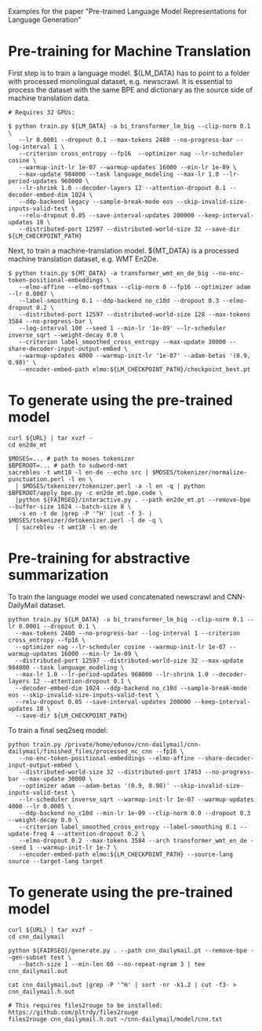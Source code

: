Examples for the paper "Pre-trained Language Model Representations for Language Generation"


# Pre-training for Machine Translation

First step is to train a language model.
${LM_DATA} has to point to a folder with processed monolingual dataset, e.g. newscrawl. It is essential
to process the dataset with the same BPE and dictionary as the source side of machine translation data.

```
# Requires 32 GPUs:

$ python train.py ${LM_DATA} -a bi_transformer_lm_big --clip-norm 0.1 \
   --lr 0.0001 --dropout 0.1 --max-tokens 2480 --no-progress-bar --log-interval 1 \
   --criterion cross_entropy --fp16  --optimizer nag --lr-scheduler cosine \
   --warmup-init-lr 1e-07 --warmup-updates 16000 --min-lr 1e-09 \
   --max-update 984000 --task language_modeling --max-lr 1.0 --lr-period-updates 968000 \
   --lr-shrink 1.0 --decoder-layers 12 --attention-dropout 0.1 --decoder-embed-dim 1024 \
   --ddp-backend legacy --sample-break-mode eos --skip-invalid-size-inputs-valid-test \
   --relu-dropout 0.05 --save-interval-updates 200000 --keep-interval-updates 10 \
   --distributed-port 12597 --distributed-world-size 32 --save-dir ${LM_CHECKPOINT_PATH}

```

Next, to train a machine-translation model.
${MT_DATA} is a processed machine translation dataset, e.g. WMT En2De.

```
$ python train.py ${MT_DATA} -a transformer_wmt_en_de_big --no-enc-token-positional-embeddings \
   --elmo-affine --elmo-softmax --clip-norm 0 --fp16 --optimizer adam --lr 0.0007 \
   --label-smoothing 0.1 --ddp-backend no_c10d --dropout 0.3 --elmo-dropout 0.2 \
   --distributed-port 12597 --distributed-world-size 128 --max-tokens 3584 --no-progress-bar \
   --log-interval 100 --seed 1 --min-lr '1e-09' --lr-scheduler inverse_sqrt --weight-decay 0.0 \
   --criterion label_smoothed_cross_entropy --max-update 30000 --share-decoder-input-output-embed \
   --warmup-updates 4000 --warmup-init-lr '1e-07' --adam-betas '(0.9, 0.98)' \
   --encoder-embed-path elmo:${LM_CHECKPOINT_PATH}/checkpoint_best.pt
```

# To generate using the pre-trained model

```
curl ${URL} | tar xvzf -
cd en2de_mt

$MOSES=... # path to moses tokenizer
$BPEROOT=... # path to subword-nmt
sacrebleu -t wmt18 -l en-de --echo src | $MOSES/tokenizer/normalize-punctuation.perl -l en \
  | $MOSES/tokenizer/tokenizer.perl -a -l en -q | python $BPEROOT/apply_bpe.py -c en2de_mt.bpe.code \
  |python ${FAIRSEQ}/interactive.py . --path en2de_mt.pt --remove-bpe --buffer-size 1024 --batch-size 8 \
   -s en -t de |grep -P '^H' |cut -f 3- | $MOSES/tokenizer/detokenizer.perl -l de -q \
  | sacrebleu -t wmt18 -l en-de

```



# Pre-training for abstractive summarization

To train the language model we used concatenated newscrawl and CNN-DailyMail dataset.


```
python train.py ${LM_DATA} -a bi_transformer_lm_big --clip-norm 0.1 --lr 0.0001 --dropout 0.1 \
  --max-tokens 2480 --no-progress-bar --log-interval 1 --criterion cross_entropy --fp16 \
  --optimizer nag --lr-scheduler cosine --warmup-init-lr 1e-07 --warmup-updates 16000 --min-lr 1e-09 \
  --distributed-port 12597 --distributed-world-size 32 --max-update 984000 --task language_modeling \
  --max-lr 1.0 --lr-period-updates 968000 --lr-shrink 1.0 --decoder-layers 12 --attention-dropout 0.1 \
  --decoder-embed-dim 1024 --ddp-backend no_c10d --sample-break-mode eos --skip-invalid-size-inputs-valid-test \
  --relu-dropout 0.05 --save-interval-updates 200000 --keep-interval-updates 10 \
  --save-dir ${LM_CHECKPOINT_PATH}

```

To train a final seq2seq model:

```
python train.py /private/home/edunov/cnn-dailymail/cnn-dailymail/finished_files/processed_nc_cnn --fp16 \
   --no-enc-token-positional-embeddings --elmo-affine --share-decoder-input-output-embed \
   --distributed-world-size 32 --distributed-port 17453 --no-progress-bar --max-update 30000 \
   --optimizer adam --adam-betas '(0.9, 0.98)' --skip-invalid-size-inputs-valid-test \
   --lr-scheduler inverse_sqrt --warmup-init-lr 1e-07 --warmup-updates 4000 --lr 0.0005 \
   --ddp-backend no_c10d --min-lr 1e-09 --clip-norm 0.0 --dropout 0.3 --weight-decay 0.0 \
   --criterion label_smoothed_cross_entropy --label-smoothing 0.1 --update-freq 4 --attention-dropout 0.2 \
   --elmo-dropout 0.2 --max-tokens 3584 --arch transformer_wmt_en_de --seed 1 --warmup-init-lr 1e-7 \
   --encoder-embed-path elmo:${LM_CHECKPOINT_PATH} --source-lang source --target-lang target
```


# To generate using the pre-trained model

```
curl ${URL} | tar xvzf -
cd cnn_dailymail

python ${FAIRSEQ}/generate.py . --path cnn_dailymail.pt --remove-bpe --gen-subset test \
   --batch-size 1 --min-len 60 --no-repeat-ngram 3 | tee cnn_dailymail.out

cat cnn_dailymail.out |grep -P '^H' | sort -nr -k1.2 | cut -f3- > cnn_dailymail.h.out

# This requires files2rouge to be installed: https://github.com/pltrdy/files2rouge
files2rouge cnn_dailymail.h.out ~/cnn-dailymail/model/cnn.txt

```



